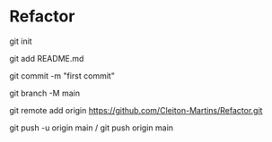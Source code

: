 # Refactor

git init

git add README.md

git commit -m "first commit"

git branch -M main

git remote add origin https://github.com/Cleiton-Martins/Refactor.git

git push -u origin main / git push origin main